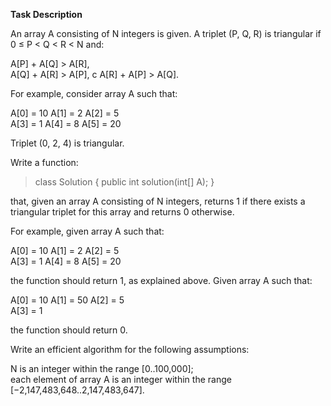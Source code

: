 **Task Description**

An array A consisting of N integers is given. A triplet (P, Q, R) is triangular if 0 ≤ P < Q < R < N and:

A[P] + A[Q] > A[R],  
A[Q] + A[R] > A[P],  c
A[R] + A[P] > A[Q].  

For example, consider array A such that:

  A[0] = 10    A[1] = 2    A[2] = 5   
  A[3] = 1     A[4] = 8    A[5] = 20  
  
Triplet (0, 2, 4) is triangular.

Write a function:

> class Solution { public int solution(int[] A); }

that, given an array A consisting of N integers, returns 1 if there exists a triangular triplet for this array and returns 0 otherwise.

For example, given array A such that:

  A[0] = 10    A[1] = 2    A[2] = 5  
  A[3] = 1     A[4] = 8    A[5] = 20  
  
the function should return 1, as explained above. Given array A such that:

  A[0] = 10    A[1] = 50    A[2] = 5  
  A[3] = 1
  
the function should return 0.

Write an efficient algorithm for the following assumptions:

N is an integer within the range [0..100,000];  
each element of array A is an integer within the range [−2,147,483,648..2,147,483,647].
